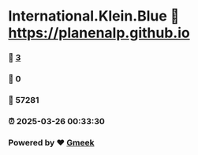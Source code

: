 # International.Klein.Blue :link: https://planenalp.github.io 
### :page_facing_up: [3](https://planenalp.github.io/tag.html) 
### :speech_balloon: 0 
### :hibiscus: 57281 
### :alarm_clock: 2025-03-26 00:33:30 
### Powered by :heart: [Gmeek](https://github.com/Meekdai/Gmeek)

